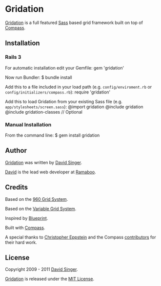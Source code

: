 # Gridation

[Gridation][gridation] is a full featured [Sass](http://http://sass-lang.com/) based grid framework built on top of [Compass](http://compass-style.org/).

## Installation

### Rails 3
For automatic installation edit your Gemfile:
    gem 'gridation'

Now run Bundler:
    $ bundle install

Add this to a file included in your load path (e.g. `config/enviroment.rb` or `config/initializers/compass.rb`):
    require 'gridation'

Add this to load Gridation from your existing Sass file (e.g. `app/stylesheets/screen.sass`):
    @import gridation
    @include gridation
    @include gridation-classes // Optional

### Manual Installation

From the command line:
    $ gem install gridation

## Author
[Gridation][gridation] was written by [David Singer][david].

[David][david] is the lead web developer at [Ramaboo](http://ramaboo.com/).

## Credits
Based on the [960 Grid System](http://960.gs/).

Based on the [Variable Grid System](http://www.spry-soft.com/grids).

Inspired by [Blueprint](http://www.blueprintcss.org/).

Built with [Compass](http://compass-style.org/).


A special thanks to [Christopher Eppstein](http://chriseppstein.github.com/) and the 
Compass [contributors](https://github.com/chriseppstein/compass/contributors) for their hard work.

## License
Copyright 2009 - 2011 [David Singer][david].

[Gridation][gridation] is released under the [MIT License][license].


[gridation]: http://gridation.com/
[david]: http://ramaboo.com/david
[license]: https://github.com/ramaboo/gridation/blob/master/LICENSE
